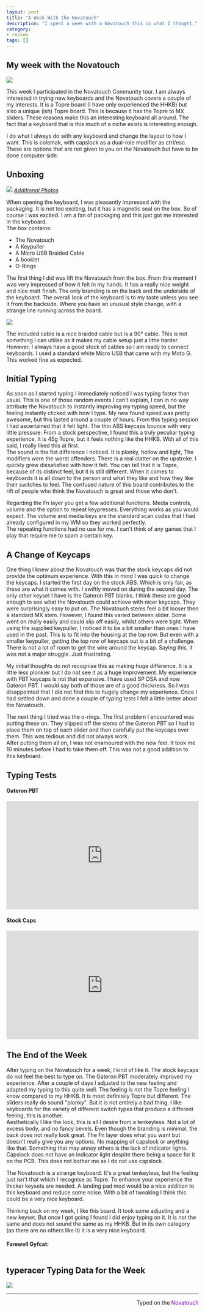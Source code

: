 ```yaml
---
layout: post
title: "A Week With the Novatouch"
description: "I spent a week with a Novatouch this is what I thought."
category: 
- review
tags: []
---
```

## My week with the Novatouch
![](https://i.imgur.com/Z9KbXvi.jpg)

This week I participated in the Novatouch Community tour. I am always interested in trying new keyboards and the Novatouch covers a couple of my interests. It is a Topre board (I have only experienced the HHKB) but also a unique (ish) Topre board. This is because it has the Topre to MX sliders. These reasons make this an interesting keyboard all around. The fact that a keyboard that is this much of a niche exists is interesting enough.

I do what I always do with any keyboard and change the layout to how I want. This is colemak, with capslock as a dual-role modifier as ctrl/esc. These are options that are not given to you on the Novatouch but have to be done computer side.

## Unboxing
![](https://i.imgur.com/hgsE51g.jpg)
[*Additional Photos*](https://i.imgur.com/TIV9rub.jpg?1)

When opening the keyboard, I was pleasantly impressed with the packaging. It is not too exciting, but it has a magnetic seal on the box. So of course I was excited. I am a fan of packaging and this just got me interested in the keyboard.  
The box contains:

* The Novatouch
* A Keypuller
* A Micro USB Braided Cable
* A booklet
* O-Rings


The first thing I did was lift the Novatouch from the box. From this moment I was very impressed of how it felt in my hands. It has a really nice weight and nice matt finish. The only branding is on the back and the underside of the keyboard. The overall look of the keyboard is to my taste unless you see it from the backside. Where you have an unusual style change, with a strange line running across the board.

![](https://i.imgur.com/5B3DKKv.jpg?1)

The included cable is a nice braided cable but is a 90° cable. This is not something I can utilise  as it makes my cable setup just a little harder. However, I always have a good stock of cables so I am ready to connect keyboards. I used a standard white Micro USB that came with my Moto G. This worked fine as expected. 

## Initial Typing
As soon as I started typing I immediately noticed I was typing faster than usual. This is one of those random events I can't explain, I can in no way attribute the Novatouch to instantly improving my typing speed, but the feeling instantly clicked with how I type. My new found speed was pretty awesome, but this lasted around a couple of hours. From this typing session I had ascertained that it felt light. The thin ABS keycaps bounce with very little pressure. From a stock perspective, I found this a truly peculiar typing experience. It is 45g Topre, but it feels nothing like the HHKB. With all of this said, I really liked this at first.  
The sound is the fist difference I noticed. It is plonky, hollow and light, The modifiers were the worst offenders. There is a real clatter on the upstroke. I quickly grew dissatisfied with how it felt. You can tell that it is Topre, because of its distinct feel, but it is still different. When it comes to keyboards it is all down to the person and what they like and how they like their switches to feel. The confused nature of this board contributes to the rift of people who think the Novatouch is great and those who don't.

Regarding the Fn layer you get a few additional functions. Media controls, volume and the option to repeat keypresses. Everything works as you would expect. The volume and media keys are the standard scan codes that I had already configured in my WM so they worked perfectly.  
The repeating functions had no use for me. I can't think of any games that I play that require me to spam a certain key.

## A Change of Keycaps
One thing I knew about the Novatouch was that the stock keycaps did not provide the optimum experience. With this in mind I was quick to change the keycaps. I started the first day on the stock ABS. Which is only fair, as these are what it comes with. I swiftly moved on during the second day. The only other keyset I have is the Gateron PBT blanks. I think these are good enough to see what the Novatouch could achieve with nicer keycaps. They were surprisingly easy to put on. The Novatouch stems feel a bit looser then a standard MX stem. However, I found this varied between slider. Some went on really easily and could slip off easily, whilst others were tight. When using the supplied keypuller, I noticed it to be a bit smaller than ones I have used in the past. This is to fit into the housing at the top row. But even with a smaller keypuller, getting the top row of keycaps out is a bit of a challenge. There is not a lot of room to get the wire around the keycap. Saying this, it was not a major struggle. Just frustrating.    
  
My initial thoughts do not recognise this as making huge difference. It is a little less plonkier but I do not see it as a huge improvement. My experience with PBT keycaps is not that expansive. I have used SP DSA and now Gateron PBT. I would say both of those are of a good thickness. So I was disappointed that I did not find this to hugely change my experience. Once I had settled down and done a couple of typing tests I felt a little better about the Novatouch.


The next thing I tried was the o-rings. The first problem I encountered was putting these on. They slipped off the stems of the Gateron PBT so I had to place them on top of each slider and then carefully put the keycaps over them. This was tedious and did not always work.  
After putting them all on, I was not enamoured with the new feel. It took me 10 minutes before I had to take them off. This was not a good addition to this keyboard. 
## Typing Tests
#### Gateron PBT

<style>.embed-container { position: relative; padding-bottom: 56.25%; height: 0; overflow: hidden; max-width: 100%; } .embed-container iframe, .embed-container object, .embed-container embed { position: absolute; top: 0; left: 0; width: 100%; height: 100%; }</style><div class='embed-container'><iframe src='https://www.youtube.com/embed//DX5iV0_Ux5g' frameborder='0' allowfullscreen></iframe></div>

#### Stock Caps

<style>.embed-container { position: relative; padding-bottom: 56.25%; height: 0; overflow: hidden; max-width: 100%; } .embed-container iframe, .embed-container object, .embed-container embed { position: absolute; top: 0; left: 0; width: 100%; height: 100%; }</style><div class='embed-container'><iframe src='https://www.youtube.com/embed//vb02NKD3l0o' frameborder='0' allowfullscreen></iframe></div>

## The End of the Week
After typing on the Novatouch for a week, I kind of like it. The stock keycaps do not feel the best to type on. The Gateron PBT moderately improved my experience. After a couple of days I adjusted to the new feeling and adapted my typing to this quite well. The feeling is not the Topre feeling I know compared to my HHKB. It is most definitely Topre but different. The sliders really do sound "plonky". But it is not entirely a bad thing. I like keyboards for the variety of different switch types that produce a different feeling, this is another.  
Aesthetically I like the look, this is all I desire from a tenkeyless. Not a lot of excess body, and no fancy bevels. Even though the branding is minimal, the back does not really look great. The Fn layer does what you want but doesn't really give you any options. No mapping of capslock or anything like that. Something that may annoy others is the lack of indicator lights. Capslock does not have an indicator light despite there being a space for it on the PCB. This does not bother me as I do not use capslock.

The Novatouch is a strange keyboard. It's a great tenkeyless, but the feeling just isn't that which I recognise as Topre. To enhance your experience the thicker keysets are needed. A landing pad mod would be a nice addition to this keyboard and reduce some noise. With a bit of tweaking I think this could be a very nice keyboard.

Thinking back on my week, I like this board. It took some adjusting and a new keyset. But once I got going I found I did enjoy typing on it. It is not the same and does not sound the same as my HHKB. But in its own category (as there are no others like it) it is a very nice keyboard. 

<script type"text/javascript" src="https://test.gfycat.com/gfycat_test_june25.js"></script>

#### Farewell Gyfcat:

<img class="gfyitem" data-autoplay="false" data-id="VeneratedRadiantCottonmouth" />


## typeracer Typing Data for the Week


[![](https://i.imgur.com/F2kJLDi.png)](https://docs.google.com/spreadsheets/d/1XOeUu2zpCgmrvxTB1f_mMp6Q5SQsDhaZ5keKL5jT_TY/pubchart?oid=394658922&format=interactive)


---------------------------------
 <p style="text-align: right" title="Gateron PBT">Typed on the <font color="#6600CC">Novatouch</font></p>
